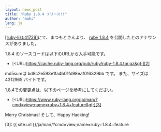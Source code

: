 ```yaml
---
layout: news_post
title: "Ruby 1.8.4 リリース!!"
author: "maki"
lang: ja
---
```


[\[ruby-list:41728\]][1]にて、まつもとさんより、 [ruby 1.8.4][2] を公開したとのアナウンスがありました。

1\.8.4 のソースコードは以下のURLから入手可能です。

* [&lt;URL:https://cache.ruby-lang.org/pub/ruby/ruby-1.8.4.tar.gz&gt;][2]

md5sumは bd8c2e593e1fa4b01fd98eaf016329bb です。 また、サイズは 4312965 バイトです。

1\.8.4での変更点は、以下のページを参考にしてください。

* [&lt;URL:https://www.ruby-lang.org/ja/man/?cmd=view;name=ruby+1.8.4+feature&gt;][3]

Merry Christmas! そして、Happy Hacking!



[1]: http://blade.nagaokaut.ac.jp/cgi-bin/scat.rb/ruby/ruby-list/41728
[2]: https://cache.ruby-lang.org/pub/ruby/ruby-1.8.4.tar.gz
[3]: {{ site.url }}/ja/man/?cmd=view;name=ruby+1.8.4+feature
